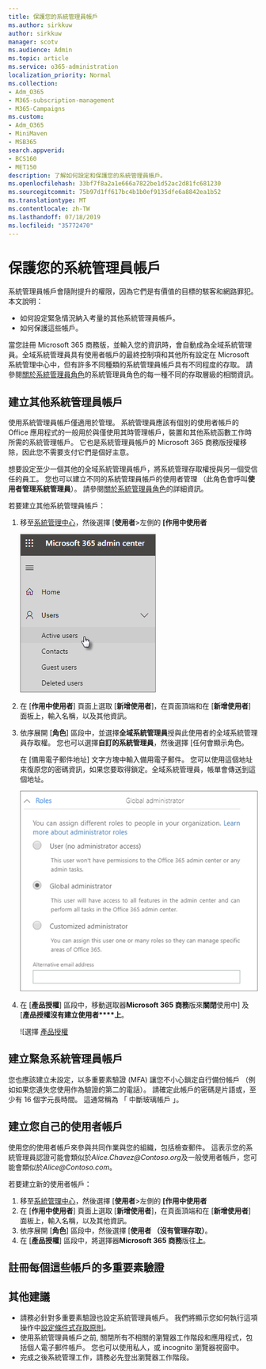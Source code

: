 ```yaml
---
title: 保護您的系統管理員帳戶
ms.author: sirkkuw
author: sirkkuw
manager: scotv
ms.audience: Admin
ms.topic: article
ms.service: o365-administration
localization_priority: Normal
ms.collection:
- Adm_O365
- M365-subscription-management
- M365-Campaigns
ms.custom:
- Adm_O365
- MiniMaven
- MSB365
search.appverid:
- BCS160
- MET150
description: 了解如何設定和保護您的系統管理員帳戶。
ms.openlocfilehash: 33bf7f8a2a1e666a7822be1d52ac2d81fc681230
ms.sourcegitcommit: 75b97d1ff617bc4b1b0ef9135dfe6a8842ea1b52
ms.translationtype: MT
ms.contentlocale: zh-TW
ms.lasthandoff: 07/18/2019
ms.locfileid: "35772470"
---
```

# <a name="protect-your-administrator-accounts"></a>保護您的系統管理員帳戶

系統管理員帳戶會隨附提升的權限，因為它們是有價值的目標的駭客和網路罪犯。 本文說明：

- 如何設定緊急情況納入考量的其他系統管理員帳戶。
- 如何保護這些帳戶。
 
當您註冊 Microsoft 365 商務版，並輸入您的資訊時，會自動成為全域系統管理員。全域系統管理員具有使用者帳戶的最終控制項和其他所有設定在 Microsoft 系統管理中心中，但有許多不同種類的系統管理員帳戶具有不同程度的存取。 請參閱[關於系統管理員角色](https://docs.microsoft.com/office365/admin/add-users/about-admin-roles)的系統管理員角色的每一種不同的存取層級的相關資訊。


## <a name="create-additional-admin-accounts"></a>建立其他系統管理員帳戶

使用系統管理員帳戶僅適用於管理。 系統管理員應該有個別的使用者帳戶的 Office 應用程式的一般用於與僅使用其時管理帳戶，裝置和其他系統函數工作時所需的系統管理帳戶。 它也是系統管理員帳戶的 Microsoft 365 商務版授權移除，因此您不需要支付它們是個好主意。

想要設定至少一個其他的全域系統管理員帳戶，將系統管理存取權授與另一個受信任的員工。 您也可以建立不同的系統管理員帳戶的使用者管理 （此角色會呼叫**使用者管理系統管理員**）。 請參閱[關於系統管理員角色](https://docs.microsoft.com/office365/admin/add-users/about-admin-roles)的詳細資訊。

若要建立其他系統管理員帳戶：

 1. 移至<a href="https://go.microsoft.com/fwlink/p/?linkid=837890" target="_blank">系統管理中心</a>，然後選擇 [**使用者**\>左側的 **[作用中使用者**

    ![在左側導覽中選擇使用者，然後作用中使用者](media/Activeusers.png)

2. 在 [**作用中使用者**] 頁面上選取 [**新增使用者**]，在頁面頂端和在 [**新增使用者**] 面板上，輸入名稱，以及其他資訊。
3. 依序展開 [**角色**] 區段中，並選擇**全域系統管理員**授與此使用者的全域系統管理員存取權。 您也可以選擇**自訂的系統管理員**，然後選擇 [任何會顯示角色。

    在 [備用電子郵件地址] 文字方塊中輸入備用電子郵件。 您可以使用這個地址來復原您的密碼資訊，如果您要取得鎖定。全域系統管理員，帳單會傳送到這個地址。

    ![選擇系統管理員角色](media/adminroles.png)
    
4. 在 [**產品授權**] 區段中，移動選取器**Microsoft 365 商務**版來**關閉**使用中] 及 [**產品授權沒有建立使用者****上**。

    ![選擇 [產品授權](media/productlicense.png)

## <a name="create-an-emergency-admin-account"></a>建立緊急系統管理員帳戶

您也應該建立未設定，以多重要素驗證 (MFA) 讓您不小心鎖定自行備份帳戶 （例如如果您遺失您使用作為驗證的第二的電話）。 請確定此帳戶的密碼是片語或，至少有 16 個字元長時間。 這通常稱為 「 中斷玻璃帳戶 」。

## <a name="create-a-user-account-for-yourself"></a>建立您自己的使用者帳戶

使用您的使用者帳戶來參與共同作業與您的組織，包括檢查郵件。 這表示您的系統管理員認證可能會類似於*Alice.Chavez<span></span>@Contoso.org*及一般使用者帳戶，您可能會類似於*Alice<span></span>@Contoso.com*。

若要建立新的使用者帳戶：
1. 移至<a href="https://go.microsoft.com/fwlink/p/?linkid=837890" target="_blank">系統管理中心</a>，然後選擇 [**使用者**\>左側的 **[作用中使用者**
2. 在 [**作用中使用者**] 頁面上選取 [**新增使用者**]，在頁面頂端和在 [**新增使用者**] 面板上，輸入名稱，以及其他資訊。
3. 依序展開 [**角色**] 區段中，然後選擇 [**使用者 （沒有管理存取）**。
1. 在 [**產品授權**] 區段中，將選擇器**Microsoft 365 商務**版往**上**。 

## <a name="register-each-of-these-accounts-for-multi-factor-authentication"></a>註冊每個這些帳戶的多重要素驗證


## <a name="additional-recommendations"></a>其他建議

- 請務必針對多重要素驗證也設定系統管理員帳戶。 我們將顯示您如何執行這項操作中[設定條件式存取原則](m365-campaigns-conditional-access.md)。
- 使用系統管理員帳戶之前, 關閉所有不相關的瀏覽器工作階段和應用程式，包括個人電子郵件帳戶。 您也可以使用私人，或 incognito 瀏覽器視窗中。
- 完成之後系統管理工作，請務必先登出瀏覽器工作階段。
